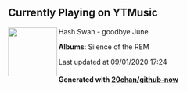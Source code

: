 ## Currently Playing on YTMusic

[<img align="left" width="100" src="https://lh3.googleusercontent.com/mJlDsJvEthfhzUaaFVI5J_4TdjOpbsm1VhxplrtURuNfzpbTe_C6RDsHri7Aa_v8Hr53m6HdsAL5TW4">](https://music.youtube.com/channel/UCbjP4q2i6QbjX8pE2jveOKQ)

Hash Swan - goodbye June

**Albums**: Silence of the REM

Last updated at 09/01/2020 17:24

#### Generated with [20chan/github-now](https://github.com/20chan/github-now)


<!--
**20chan/20chan** is a ✨ _special_ ✨ repository because its `README.md` (this file) appears on your GitHub profile.

Here are some ideas to get you started:

- 🔭 I’m currently working on ...
- 🌱 I’m currently learning ...
- 👯 I’m looking to collaborate on ...
- 🤔 I’m looking for help with ...
- 💬 Ask me about ...
- 📫 How to reach me: ...
- 😄 Pronouns: ...
- ⚡ Fun fact: ...
-->
